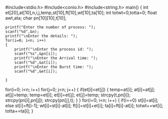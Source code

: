 #include<stdio.h>
#include<conio.h>
#include<string.h>
 main()
{
    int et[20],at[10],n,i,j,temp,st[10],ft[10],wt[10],ta[10];
    int totwt=0,totta=0;
    float awt,ata;
    char pn[10][10],t[10];
    
    printf("Enter the number of process: ");
    scanf("%d",&n);
    printf("\nEnter the details: ");
    for(i=0; i<n; i++)
    {
        printf("\nEnter the process id: ");
        scanf("%s",&pn[i]);
        printf("\nEnter the Arrival time: ");
        scanf("%d",&at[i]);
        printf("\nEnter the Burst time: ");
        scanf("%d",&et[i]);
        
    }
for(i=0; i<n; i++)
        for(j=0; j<n; j++)
        {
            if(et[i]<et[j])
            {
                temp=at[i];
                at[i]=at[j];
                at[j]=temp;
                temp=et[i];
                et[i]=et[j];
                et[j]=temp;
                strcpy(t,pn[i]);
                strcpy(pn[i],pn[j]);
                strcpy(pn[j],t);
            }
        }
    for(i=0; i<n; i++)
    {
        if(i==0)
            st[i]=at[i];
        else
        st[i]=ft[i-1];
        wt[i]=st[i]-at[i];
        ft[i]=st[i]+et[i];
        ta[i]=ft[i]-at[i];
        totwt+=wt[i];
        totta+=ta[i];
    }
    
